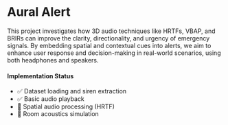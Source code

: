 # Aural Alert
This project investigates how 3D audio techniques like HRTFs, VBAP, and BRIRs can improve the clarity, directionality, and urgency of emergency signals. By embedding spatial and contextual cues into alerts, we aim to enhance user response and decision-making in real-world scenarios, using both headphones and speakers.

#### Implementation Status
- ✅ Dataset loading and siren extraction
- ✅ Basic audio playback
- 🚧 Spatial audio processing (HRTF)
- 🚧 Room acoustics simulation